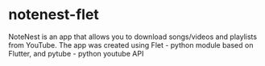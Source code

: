 # notenest-flet
NoteNest is an app that allows you to download songs/videos and playlists from YouTube. The app was created using Flet - python module based on Flutter, and pytube - python youtube API
